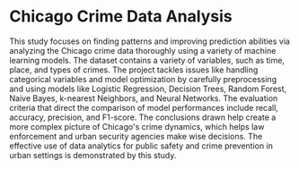 # Chicago Crime Data Analysis
This study focuses on finding patterns and improving prediction abilities via analyzing the Chicago crime data thoroughly using a variety of machine learning models. The dataset contains a variety of variables, such as time, place, and types of crimes. The project tackles issues like handling categorical variables and model optimization by carefully preprocessing and using models like Logistic Regression, Decision Trees, Random Forest, Naive Bayes, k-nearest Neighbors, and Neural Networks. The evaluation criteria that direct the comparison of model performances include recall, accuracy, precision, and F1-score. The conclusions drawn help create a more complex picture of Chicago's crime dynamics, which helps law enforcement and urban security agencies make wise decisions. The effective use of data analytics for public safety and crime prevention in urban settings is demonstrated by this study.

